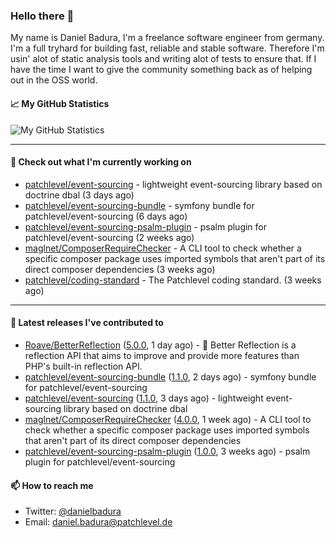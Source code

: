 ### Hello there 👋

My name is Daniel Badura, I'm a freelance software engineer from germany. I'm a full tryhard for building fast, reliable and stable software. 
Therefore I'm usin' alot of static analysis tools and writing alot of tests to ensure that. If I have the time I want to give the community something back as of helping out in the OSS world.

#### 📈 My GitHub Statistics

![My GitHub Statistics](https://github-readme-stats.vercel.app/api?username=DanielBadura&show_icons=true&count_private=true&hide_title=true)

---

#### 👷 Check out what I'm currently working on

- [patchlevel/event-sourcing](https://github.com/patchlevel/event-sourcing) - lightweight event-sourcing library based on doctrine dbal (3 days ago)
- [patchlevel/event-sourcing-bundle](https://github.com/patchlevel/event-sourcing-bundle) - symfony bundle for patchlevel/event-sourcing (6 days ago)
- [patchlevel/event-sourcing-psalm-plugin](https://github.com/patchlevel/event-sourcing-psalm-plugin) - psalm plugin for patchlevel/event-sourcing (2 weeks ago)
- [maglnet/ComposerRequireChecker](https://github.com/maglnet/ComposerRequireChecker) - A CLI tool to check whether a specific composer package uses imported symbols that aren&#39;t part of its direct composer dependencies (3 weeks ago)
- [patchlevel/coding-standard](https://github.com/patchlevel/coding-standard) - The Patchlevel coding standard. (3 weeks ago)

---

#### 🔭 Latest releases I've contributed to

- [Roave/BetterReflection](https://github.com/Roave/BetterReflection) ([5.0.0](https://github.com/Roave/BetterReflection/releases/tag/5.0.0), 1 day ago) - :crystal_ball: Better Reflection is a reflection API that aims to improve and provide more features than PHP&#39;s built-in reflection API.
- [patchlevel/event-sourcing-bundle](https://github.com/patchlevel/event-sourcing-bundle) ([1.1.0](https://github.com/patchlevel/event-sourcing-bundle/releases/tag/1.1.0), 2 days ago) - symfony bundle for patchlevel/event-sourcing
- [patchlevel/event-sourcing](https://github.com/patchlevel/event-sourcing) ([1.1.0](https://github.com/patchlevel/event-sourcing/releases/tag/1.1.0), 3 days ago) - lightweight event-sourcing library based on doctrine dbal
- [maglnet/ComposerRequireChecker](https://github.com/maglnet/ComposerRequireChecker) ([4.0.0](https://github.com/maglnet/ComposerRequireChecker/releases/tag/4.0.0), 1 week ago) - A CLI tool to check whether a specific composer package uses imported symbols that aren&#39;t part of its direct composer dependencies
- [patchlevel/event-sourcing-psalm-plugin](https://github.com/patchlevel/event-sourcing-psalm-plugin) ([1.0.0](https://github.com/patchlevel/event-sourcing-psalm-plugin/releases/tag/1.0.0), 3 weeks ago) - psalm plugin for patchlevel/event-sourcing

#### 📫 How to reach me

- Twitter: [@danielbadura](https://twitter.com/danielbadura)
- Email: [daniel.badura@patchlevel.de](mailto:daniel.badura@patchlevel.de)
